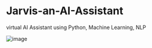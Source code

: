 # Jarvis-an-AI-Assistant
virtual AI Assistant using Python, Machine Learning, NLP 

![image](https://github.com/SomuSatellite01/Jarvis-an-AI-Assistant/assets/119272290/cf88373a-cdd3-43b1-a4d8-b11059fd0cb9)
